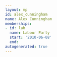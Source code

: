 ```yaml
---
layout: mp
id: alex_cunningham
name: Alex Cunningham
memberships:
- id: lab
  name: Labour Party
  start: '2010-06-08'
  end: 
autogenerated: true
---
```


